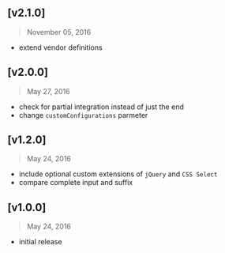 ## [v2.1.0]
> November 05, 2016

- extend vendor definitions


## [v2.0.0]
> May 27, 2016

- check for partial integration instead of just the end
- change `customConfigurations` parmeter


## [v1.2.0]
> May 24, 2016

- include optional custom extensions of `jQuery` and `CSS Select`
- compare complete input and suffix


## [v1.0.0]
> May 24, 2016

- initial release
